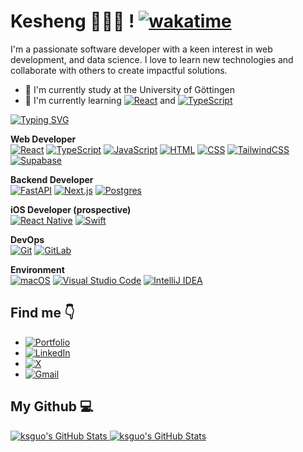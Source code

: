 # Kesheng 🧑🏻‍💻 ! [![wakatime](https://wakatime.com/badge/user/d24fde81-4227-43e1-a5a9-455a0a47d9de.svg)](https://wakatime.com/@d24fde81-4227-43e1-a5a9-455a0a47d9de)


I'm a passionate software developer with a keen interest in web development, and data science. I love to learn new technologies and collaborate with others to create impactful solutions.

- 🔭 I'm currently study at the University of Göttingen
- 🌱 I'm currently learning [![React](https://img.shields.io/badge/React-%2320232a.svg?logo=react&logoColor=%2361DAFB)](#) and [![TypeScript](https://img.shields.io/badge/TypeScript-3178C6?logo=typescript&logoColor=fff)](#)


[![Typing SVG](https://readme-typing-svg.herokuapp.com?font=Ubuntu+Mono&size=19&pause=1000&color=0F3CF7&width=435&lines=independent+developer+coding+with+love)](https://git.io/typing-svg)


**Web Developer**<br>
[![React](https://img.shields.io/badge/React-%2320232a.svg?logo=react&logoColor=%2361DAFB)](#) [![TypeScript](https://img.shields.io/badge/TypeScript-3178C6?logo=typescript&logoColor=fff)](#) [![JavaScript](https://img.shields.io/badge/JavaScript-F7DF1E?logo=javascript&logoColor=000)](#) [![HTML](https://img.shields.io/badge/HTML-%23E34F26.svg?logo=html5&logoColor=white)](#) [![CSS](https://img.shields.io/badge/CSS-1572B6?logo=css3&logoColor=fff)](#) [![TailwindCSS](https://img.shields.io/badge/Tailwind%20CSS-%2338B2AC.svg?logo=tailwind-css&logoColor=white)](#) [![Supabase](https://img.shields.io/badge/Supabase-3FCF8E?logo=supabase&logoColor=fff)](#)

**Backend Developer**<br>
[![FastAPI](https://img.shields.io/badge/FastAPI-009485.svg?logo=fastapi&logoColor=white)](#) [![Next.js](https://img.shields.io/badge/Next.js-black?logo=next.js&logoColor=white)](#) [![Postgres](https://img.shields.io/badge/Postgres-%23316192.svg?logo=postgresql&logoColor=white)](#)

**iOS Developer (prospective)**<br>
[![React Native](https://img.shields.io/badge/React_Native-%2320232a.svg?logo=react&logoColor=%2361DAFB)](#) [![Swift](https://img.shields.io/badge/Swift-F54A2A?logo=swift&logoColor=white)](#)


**DevOps**<br>
[![Git](https://img.shields.io/badge/Git-F05032?logo=git&logoColor=fff)](#) [![GitLab](https://img.shields.io/badge/GitLab-FC6D26?logo=gitlab&logoColor=fff)](#)


**Environment**<br>
[![macOS](https://img.shields.io/badge/macOS-000000?logo=apple&logoColor=F0F0F0)](#) [![Visual Studio Code](https://custom-icon-badges.demolab.com/badge/Visual%20Studio%20Code-0078d7.svg?logo=vsc&logoColor=white)](#) [![IntelliJ IDEA](https://img.shields.io/badge/IntelliJIDEA-000000.svg?logo=intellij-idea&logoColor=white)](#)


## Find me 👇
  + [![Portfolio](https://img.shields.io/badge/Portfolio-FF4785?style=flat&logo=campaignmonitor&logoColor=white)](https://kesheng.me)
  + [![LinkedIn](https://custom-icon-badges.demolab.com/badge/LinkedIn-0A66C2?logo=linkedin-white&logoColor=fff)](https://www.linkedin.com/in/kesheng-guo/)
  + [![X](https://img.shields.io/badge/X-%23000000.svg?logo=X&logoColor=white)](https://x.com/ksguo510)
  + [![Gmail](https://img.shields.io/badge/Gmail-D14836?logo=gmail&logoColor=white)](mailto:kesheng.guo510@gmail.com)

  ## My Github 💻
 <a href="https://github.com/ksguo">
   <img src="https://github-readme-stats.vercel.app/api?username=ksguo&theme=react&show_icons=true&hide_border=true&count_private=true" alt="ksguo's GitHub Stats" />
 </a>


 <a href="https://github.com/ksguo">
   <img src="https://github-readme-stats.vercel.app/api/top-langs/?username=ksguo&theme=react&show_icons=true&hide_border=true&layout=compact" alt="ksguo's GitHub Stats" />
 </a>


